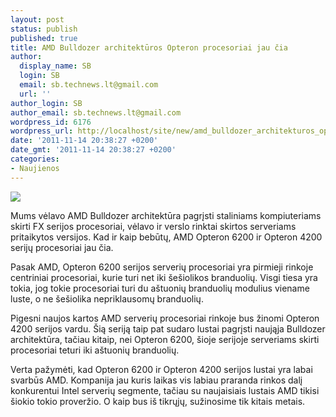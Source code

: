 ```yaml
---
layout: post
status: publish
published: true
title: AMD Bulldozer architektūros Opteron procesoriai jau čia
author:
  display_name: SB
  login: SB
  email: sb.technews.lt@gmail.com
  url: ''
author_login: SB
author_email: sb.technews.lt@gmail.com
wordpress_id: 6176
wordpress_url: http://localhost/site/new/amd_bulldozer_architekturos_opteron_procesoriai_jau_cia/
date: '2011-11-14 20:38:27 +0200'
date_gmt: '2011-11-14 20:38:27 +0200'
categories:
- Naujienos
---
```

<div class="imgright"><img src="http://technews.lt/upload/AMD-Opteron-3200-Series-CPUs-Also-Show-Up-2.jpg"  /></div>
<p>Mums vėlavo AMD Bulldozer architektūra pagrįsti staliniams kompiuteriams skirti FX serijos procesoriai, vėlavo ir verslo rinktai skirtos serveriams pritaikytos versijos. Kad ir kaip bebūtų, AMD Opteron 6200 ir Opteron 4200 serijų procesoriai jau čia.</p>
<p>Pasak AMD, Opteron 6200 serijos serverių procesoriai yra pirmieji rinkoje centriniai procesoriai, kurie turi net iki šešiolikos branduolių. Visgi tiesa yra tokia, jog tokie procesoriai turi du aštuonių branduolių modulius viename luste, o ne šešiolika nepriklausomų branduolių.</p>
<p>Pigesni naujos kartos AMD serverių procesoriai rinkoje bus žinomi Opteron 4200 serijos vardu. Šią seriją taip pat sudaro lustai pagrįsti naująja Bulldozer architektūra, tačiau kitaip, nei Opteron 6200, šioje serijoje serveriams skirti procesoriai teturi iki aštuonių branduolių.</p>
<p>Verta pažymėti, kad Opteron 6200 ir Opteron 4200 serijos lustai yra labai svarbūs AMD. Kompanija jau kuris laikas vis labiau praranda rinkos dalį konkurentui Intel serverių segmente, tačiau su naujaisiais lustais AMD tikisi šiokio tokio proveržio. O kaip bus iš tikrųjų, sužinosime tik kitais metais.</p>
